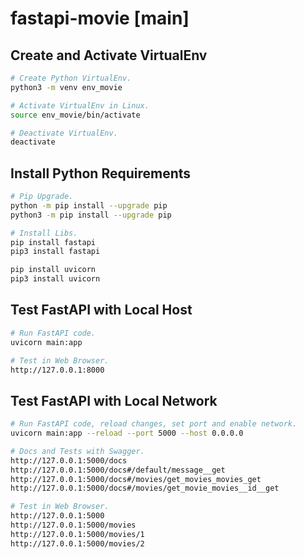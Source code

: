 # fastapi-movie [main]

## Create and Activate VirtualEnv
```sh
# Create Python VirtualEnv. 
python3 -m venv env_movie

# Activate VirtualEnv in Linux.
source env_movie/bin/activate

# Deactivate VirtualEnv.
deactivate

```

## Install Python Requirements
```sh
# Pip Upgrade.
python -m pip install --upgrade pip
python3 -m pip install --upgrade pip

# Install Libs.
pip install fastapi
pip3 install fastapi

pip install uvicorn
pip3 install uvicorn

```

## Test FastAPI with Local Host
```sh
# Run FastAPI code. 
uvicorn main:app

# Test in Web Browser.
http://127.0.0.1:8000

```

## Test FastAPI with Local Network
```sh
# Run FastAPI code, reload changes, set port and enable network. 
uvicorn main:app --reload --port 5000 --host 0.0.0.0

# Docs and Tests with Swagger.
http://127.0.0.1:5000/docs
http://127.0.0.1:5000/docs#/default/message__get
http://127.0.0.1:5000/docs#/movies/get_movies_movies_get
http://127.0.0.1:5000/docs#/movies/get_movie_movies__id__get

# Test in Web Browser.
http://127.0.0.1:5000
http://127.0.0.1:5000/movies
http://127.0.0.1:5000/movies/1
http://127.0.0.1:5000/movies/2

```

